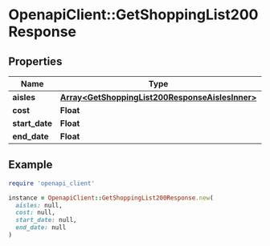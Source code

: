 # OpenapiClient::GetShoppingList200Response

## Properties

| Name | Type | Description | Notes |
| ---- | ---- | ----------- | ----- |
| **aisles** | [**Array&lt;GetShoppingList200ResponseAislesInner&gt;**](GetShoppingList200ResponseAislesInner.md) |  |  |
| **cost** | **Float** |  |  |
| **start_date** | **Float** |  |  |
| **end_date** | **Float** |  |  |

## Example

```ruby
require 'openapi_client'

instance = OpenapiClient::GetShoppingList200Response.new(
  aisles: null,
  cost: null,
  start_date: null,
  end_date: null
)
```

